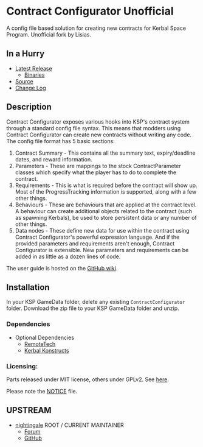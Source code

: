 # Contract Configurator Unofficial

A config file based solution for creating new contracts for Kerbal Space Program. Unofficial fork by Lisias.


## In a Hurry

* [Latest Release](https://github.com/net-lisias-kspu/ContractConfigurator/releases)
	+ [Binaries](https://github.com/net-lisias-kspu/ContractConfigurator/tree/Archive)
* [Source](https://github.com/net-lisias-kspu/ContractConfigurator)
* [Change Log](./CHANGE_LOG.md)


## Description

Contract Configurator exposes various hooks into KSP's contract system through a standard config file syntax. This means that modders using Contract Configurator can create new contracts without writing any code. The config file format has 5 basic sections:

1. Contract Summary - This contains all the summary text, expiry/deadline dates, and reward information.
2. Parameters - These are mappings to the stock ContractParameter classes which specify what the player has to do to complete the contract.
3. Requirements - This is what is required before the contract will show up. Most of the ProgressTracking information is supported, along with a few other things.
4. Behaviours - These are behaviours that are applied at the contract level. A behaviour can create additional objects related to the contract (such as spawning Kerbals), be used to store persistent data or any number of other things.
5. Data nodes - These define new data for use within the contract using Contract Configurator's powerful expression language.
And if the provided parameters and requirements aren't enough, Contract Configurator is extensible. New parameters and requirements can be added in as little as a dozen lines of code.

The user guide is hosted on the [GitHub wiki](https://github.com/net.lisias-kspu/ContractConfigurator/wiki).


## Installation

In your KSP GameData folder, delete any existing `ContractConfigurator` folder. Download the zip file to your KSP GameData folder and unzip.﻿


### Dependencies
<!--
* Hard Dependencies
	* [KSP API Extensions/L](https://github.com/net-lisias-ksp/KSPAPIExtensions) 2.0 or newer -->

* Optional Dependencies
	* [RemoteTech](https://forum.kerbalspaceprogram.com/index.php?/topic/139167-144-remotetech-v1812-2018-07-17/)
	* [Kerbal Konstructs](https://forum.kerbalspaceprogram.com/index.php?/topic/151818-145-131-122-kerbal-konstructs-1454-18082018/)


### Licensing:

Parts released under MIT license, others under GPLv2. See [here](./LICENSE).

Please note the [NOTICE](./NOTICE) file.


## UPSTREAM

* [nightingale](https://forum.kerbalspaceprogram.com/index.php?/profile/119307-nightingale/) ROOT / CURRENT MAINTAINER
	+ [Forum](https://forum.kerbalspaceprogram.com/index.php?/topic/91625-142-contract-configurator-v1250-2018-04-15/)
	+ [GitHub](https://github.com/jrossignol/ContractConfigurator)
